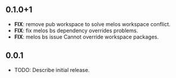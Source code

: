 ## 0.1.0+1

 - **FIX**: remove pub workspace to solve melos workspace conflict.
 - **FIX**: fix melos bs dependency overrides problems.
 - **FIX**: melos bs issue Cannot override workspace packages.

## 0.0.1

* TODO: Describe initial release.
